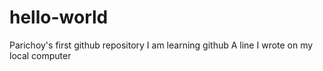 # hello-world
Parichoy's first github repository
I am learning github
A line I wrote on my local computer
